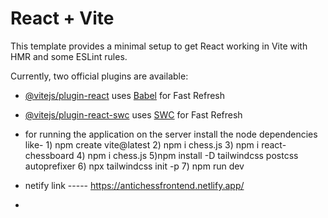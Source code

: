 # React + Vite

This template provides a minimal setup to get React working in Vite with HMR and some ESLint rules.

Currently, two official plugins are available:

- [@vitejs/plugin-react](https://github.com/vitejs/vite-plugin-react/blob/main/packages/plugin-react/README.md) uses [Babel](https://babeljs.io/) for Fast Refresh
- [@vitejs/plugin-react-swc](https://github.com/vitejs/vite-plugin-react-swc) uses [SWC](https://swc.rs/) for Fast Refresh

- for running the application on the server install the node dependencies like- 1) npm create vite@latest  2) npm i chess.js  3) npm i react-chessboard  4) npm i chess.js  5)npm install -D tailwindcss postcss autoprefixer   6) npx tailwindcss init -p  7) npm run dev

- netify link -----   https://antichessfrontend.netlify.app/
- 
